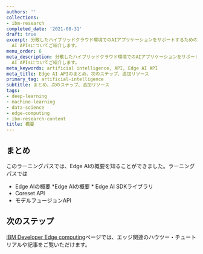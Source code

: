 ```yaml
---
authors: ''
collections:
- ibm-research
completed_date: '2021-08-31'
draft: true
excerpt: 分散したハイブリッドクラウド環境でのAIアプリケーションをサポートするための、データとAIアルゴリズムを備えたRESTful Webサービス群であるEdge
  AI APIsについてご紹介します。
menu_order: 6
meta_description: 分散したハイブリッドクラウド環境でのAIアプリケーションをサポートするための、データとAIアルゴリズムを備えたRESTful Webサービス群であるEdge
  AI APIsについてご紹介します。
meta_keywords: artificial intelligence, API, Edge AI API
meta_title: Edge AI APIのまとめ、次のステップ、追加リソース
primary_tag: artificial-intelligence
subtitle: まとめ、次のステップ、追加リソース
tags:
- deep-learning
- machine-learning
- data-science
- edge-computing
- ibm-research-content
title: 概要
---
```


## まとめ

このラーニングパスでは、Edge AIの概要を知ることができました。ラーニングパスでは

* Edge AIの概要
*Edge AIの概要 * Edge AI SDKライブラリ
* Coreset API
* モデルフュージョンAPI

## 次のステップ

[IBM Developer Edge computing](https://developer.ibm.com/depmodels/edge-computing/)ページでは、エッジ関連のハウツー・チュートリアルや記事をご覧いただけます。